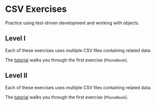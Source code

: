 # CSV Exercises

Practice using test-driven development and working with objects.

## Level I

Each of these exercises uses multiple CSV files containing related data.

The [tutorial](http://tutorials.jumpstartlab.com/academy/workshops/csv/i.html) walks you through the first exercise (`PhoneBook`).

## Level II

Each of these exercises uses multiple CSV files containing related data.

The [tutorial](http://tutorials.jumpstartlab.com/academy/workshops/csv/ii.html) walks you through the first exercise (`PhoneBook`).
